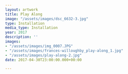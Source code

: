 ```yaml
---
layout: artwork
title: Play Along
image: "/assets/images/dsc_6632-3.jpg"
type: Installation
media_type: Installation
year: 2017
description: ''
images:
- "/assets/images/img_0007.JPG"
- "/assets/images/frances-willoughby_play-along_1.jpg"
- "/assets/images/play-along-2.jpg"
date: 2017-04-30T23:00:00.000+00:00

---
```

